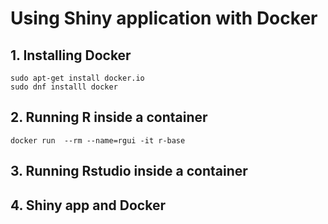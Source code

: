 # Using Shiny application with Docker



## 1. Installing Docker

```
sudo apt-get install docker.io
sudo dnf installl docker
```

## 2. Running R inside a container

```
docker run  --rm --name=rgui -it r-base 
```
  
## 3. Running Rstudio inside a container

## 4. Shiny app and Docker